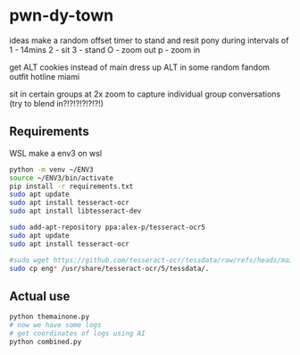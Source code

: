 # pwn-dy-town

ideas 
    make a random offset timer to stand and resit pony during intervals of 1 - 14mins 
        2 - sit 
        3 - stand 
        O - zoom out 
        p - zoom in 

get ALT cookies instead of main
    dress up ALT in some random fandom outfit 
    hotline miami 

sit in certain groups at 2x zoom to capture individual group conversations 
    (try to blend in?!?!?!?!?!?!)


## Requirements

WSL
make a env3 on wsl

```bash
python -m venv ~/ENV3
source ~/ENV3/bin/activate
pip install -r requirements.txt
sudo apt update
sudo apt install tesseract-ocr
sudo apt install libtesseract-dev

sudo add-apt-repository ppa:alex-p/tesseract-ocr5
sudo apt update
sudo apt install tesseract-ocr

#sudo wget https://github.com/tesseract-ocr/tessdata/raw/refs/heads/main/eng.traineddata -P /usr/share/tesseract-ocr/5/tessdata/
sudo cp eng* /usr/share/tesseract-ocr/5/tessdata/.
```

## Actual use

```bash
python themainone.py
# now we have some logs
# get coordinates of logs using AI
python combined.py
```